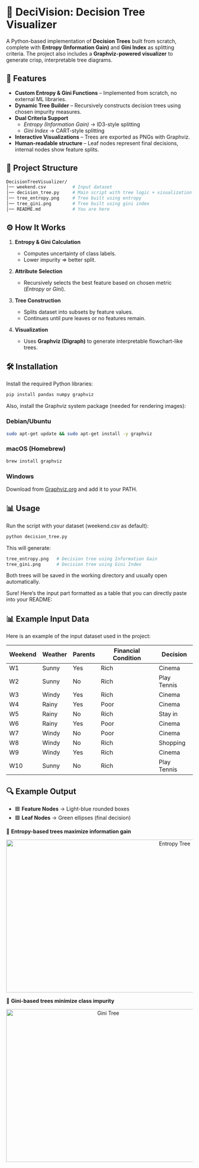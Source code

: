 # 🌳 DeciVision: Decision Tree Visualizer  

A Python-based implementation of **Decision Trees** built from scratch, complete with **Entropy (Information Gain)** and **Gini Index** as splitting criteria. The project also includes a **Graphviz-powered visualizer** to generate crisp, interpretable tree diagrams.  


## 🚀 Features  
- **Custom Entropy & Gini Functions** – Implemented from scratch, no external ML libraries.  
- **Dynamic Tree Builder** – Recursively constructs decision trees using chosen impurity measures.  
- **Dual Criteria Support**  
  - *Entropy (Information Gain)* → ID3-style splitting  
  - *Gini Index* → CART-style splitting  
- **Interactive Visualizations** – Trees are exported as PNGs with Graphviz.  
- **Human-readable structure** – Leaf nodes represent final decisions, internal nodes show feature splits.  


## 📂 Project Structure  
```bash
DecisionTreeVisualizer/
│── weekend.csv          # Input dataset
│── decision_tree.py     # Main script with tree logic + visualization
│── tree_entropy.png     # Tree built using entropy
│── tree_gini.png        # Tree built using gini index
│── README.md            # You are here
```


## ⚙️ How It Works

1. **Entropy & Gini Calculation**  
   - Computes uncertainty of class labels.  
   - Lower impurity ⇒ better split.  

2. **Attribute Selection**  
   - Recursively selects the best feature based on chosen metric (*Entropy* or *Gini*).  

3. **Tree Construction**  
   - Splits dataset into subsets by feature values.  
   - Continues until pure leaves or no features remain.  

4. **Visualization**  
   - Uses **Graphviz (Digraph)** to generate interpretable flowchart-like trees.  


## 🛠 Installation  

Install the required Python libraries:  

```bash
pip install pandas numpy graphviz
```

Also, install the Graphviz system package (needed for rendering images):

### Debian/Ubuntu
```bash
sudo apt-get update && sudo apt-get install -y graphviz
```

### macOS (Homebrew)
```bash
brew install graphviz
```

### Windows
Download from [Graphviz.org](https://graphviz.gitlab.io/download/) and add it to your PATH.


## 📊 Usage

Run the script with your dataset (weekend.csv as default):

```bash
python decision_tree.py
```

This will generate:

```bash
tree_entropy.png   # Decision tree using Information Gain
tree_gini.png      # Decision tree using Gini Index
```

Both trees will be saved in the working directory and usually open automatically.

Sure! Here’s the input part formatted as a table that you can directly paste into your README:

## 📊 Example Input Data

Here is an example of the input dataset used in the project:

| Weekend | Weather | Parents | Financial Condition | Decision     |
|---------|---------|---------|---------------------|--------------|
| W1      | Sunny   | Yes     | Rich                | Cinema       |
| W2      | Sunny   | No      | Rich                | Play Tennis  |
| W3      | Windy   | Yes     | Rich                | Cinema       |
| W4      | Rainy   | Yes     | Poor                | Cinema       |
| W5      | Rainy   | No      | Rich                | Stay in      |
| W6      | Rainy   | Yes     | Poor                | Cinema       |
| W7      | Windy   | No      | Poor                | Cinema       |
| W8      | Windy   | No      | Rich                | Shopping     |
| W9      | Windy   | Yes     | Rich                | Cinema       |
| W10     | Sunny   | No      | Rich                | Play Tennis  |


## 🔍 Example Output

- 🟦 **Feature Nodes** → Light-blue rounded boxes
- 🟩 **Leaf Nodes** → Green ellipses (final decision)

📌 **Entropy-based trees maximize information gain**  

<div align="center">
    <img width="894" height="413" alt="Entropy Tree" src="https://github.com/user-attachments/assets/2fb095ba-5a25-457c-b449-bcb756c3da0c" />
</div>


📌 **Gini-based trees minimize class impurity**

<div align="center">
    <img width="535" height="413" alt="Gini Tree" src="https://github.com/user-attachments/assets/eed20ab2-cf13-4bf6-be7c-316271f04a21" />
</div>

